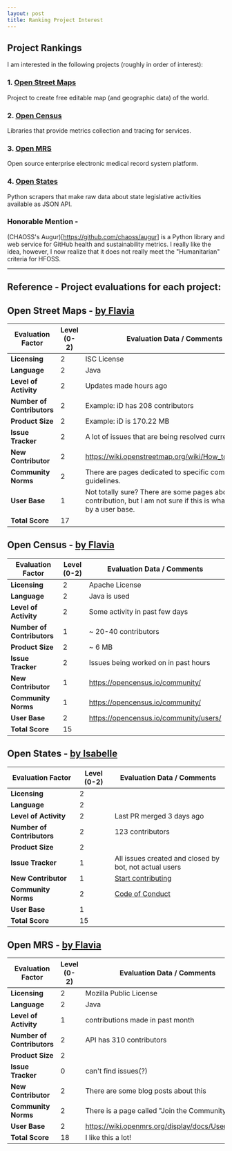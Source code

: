 ```yaml
---
layout: post
title: Ranking Project Interest
---
```

## Project Rankings

I am interested in the following projects (roughly in order of interest):

### 1. [Open Street Maps](https://wiki.openstreetmap.org/wiki/Main_Page)
Project to create free editable map (and geographic data) of the world.

### 2. [Open Census](https://opencensus.io/)
Libraries that provide metrics collection and tracing for services.

### 3. [Open MRS](https://openmrs.org/)
Open source enterprise electronic medical record system platform.

### 4. [Open States](https://openstates.org/)
Python scrapers that make raw data about state legislative activities available as JSON API.

### Honorable Mention -
(CHAOSS's Augur)[https://github.com/chaoss/augur] is a Python library and web service for GitHub health and sustainability metrics. I really like the idea, however, I now realize that it does not really meet the "Humanitarian" criteria for HFOSS.

---
## Reference - Project evaluations for each project:
## Open Street Maps - [by Flavia](https://github.com/nyu-hfoss-project/fasinha-blog/blob/master/_posts/2018-09-19-week01.md)

| Evaluation Factor          | Level (0-2)  | Evaluation Data / Comments |
|---|---|---|
| __Licensing__              |    2   |               ISC License  |
| __Language__               |     2  |        Java         |
| __Level of Activity__      |     2  |          Updates made hours ago       |
| __Number of Contributors__ |      2 |             Example: iD has 208 contributors    |
| __Product Size__           |    2   |             Example: iD is 170.22 MB    |
| __Issue Tracker__          |  2     |         A lot of issues that are being resolved currently        |
| __New Contributor__        |    2  |       https://wiki.openstreetmap.org/wiki/How_to_contribute        |
| __Community Norms__        |    2   |       There are pages dedicated to specific community guidelines.         |
| __User Base__              |    1   |       Not totally sure? There are some pages about user contribution, but I am not sure if this is what is meant by a user base.          |
| __Total Score__            |    17   |                 |

## Open Census - [by Flavia](https://github.com/nyu-hfoss-project/fasinha-blog/blob/master/_posts/2018-09-19-week01.md)

| Evaluation Factor          | Level (0-2)  | Evaluation Data / Comments |
|---|---|---|
| __Licensing__              |    2   |            Apache License     |
| __Language__               |    2   |    Java is used             |
| __Level of Activity__      |   2    |      Some activity in past few days           |
| __Number of Contributors__ |  1     |       ~ 20-40 contributors          |
| __Product Size__           |    2   |     ~ 6 MB            |
| __Issue Tracker__          |    2   |       Issues being worked on in past hours          |
| __New Contributor__        |   1    |        https://opencensus.io/community/         |
| __Community Norms__        |    1   |       https://opencensus.io/community/          |
| __User Base__              |   2    |             https://opencensus.io/community/users/    |
| __Total Score__            |    15   |                 |

## Open States - [by Isabelle](https://github.com/nyu-hfoss-project/thefifthisa-blog/blob/master/_posts/2018-09-18-Project%20Evaluations.md)

| Evaluation Factor          | Level (0-2)  | Evaluation Data / Comments |
|---|---|---|
| __Licensing__              | 2 |
| __Language__               | 2 |
| __Level of Activity__      | 2 | Last PR merged 3 days ago
| __Number of Contributors__ | 2 | 123 contributors
| __Product Size__           | 2 |
| __Issue Tracker__          | 1 | All issues created and closed by bot, not actual users
| __New Contributor__        | 1 | [Start contributing](http://docs.openstates.org/en/latest/contributing/getting-started.html)
| __Community Norms__        | 2 | [Code of Conduct](http://docs.openstates.org/en/latest/contributing/code-of-conduct.html)
| __User Base__              | 1 |
| __Total Score__            | 15 |

## Open MRS - [by Flavia](https://github.com/nyu-hfoss-project/fasinha-blog/blob/master/_posts/2018-09-19-week01.md)


| Evaluation Factor          | Level (0-2)  | Evaluation Data / Comments |
|---|---|---|
| __Licensing__              |   2    |      Mozilla Public License           |
| __Language__               |    2   |    Java             |
| __Level of Activity__      |    1  |     contributions made in past month           |
| __Number of Contributors__ |     2  |           API has 310 contributors        |
| __Product Size__           |      2 |                  |
| __Issue Tracker__          |     0  |        can't find issues(?)       |
| __New Contributor__        |    2   |        There are some blog posts about this         |
| __Community Norms__        |    2   |           There is a page called "Join the Community"      |
| __User Base__              |    2   |           https://wiki.openmrs.org/display/docs/User+Guide      |
| __Total Score__            |    18   |           I like this a lot!      |
